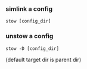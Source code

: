 ### simlink a config
`stow [config_dir]`

### unstow a config
`stow -D [config_dir]`

(default target dir is parent dir)
